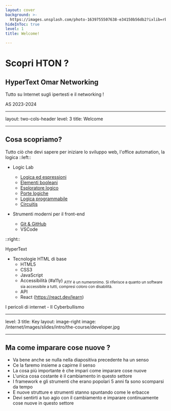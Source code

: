 ```yaml
---
layout: cover
background: >-
  https://images.unsplash.com/photo-1639755507638-e34150b56db2?ixlib=rb-4.0.3&ixid=MnwxMjA3fDB8MHxwaG90by1wYWdlfHx8fGVufDB8fHx8&auto=format&fit=crop&w=1374&q=80
hideInToc: true
level: 1
title: Welcome!

---
```


# Scopri HTON ?

## HyperText Omar Networking

Tutto su Internet sugli ipertesti e il networking !   

<!-- Add date to bottom of the page -->
<div class="absolute bottom-0 ">
<p class="opacity-50 text-xs">AS 2023-2024</p>
</div>

---
layout: two-cols-header
level: 3
title: Welcome

---

## Cosa scopriamo?

Tutto ciò che devi sapere per iniziare lo sviluppo web, l'office automation, la logica 
::left::

* Logic Lab
  * [Logica ed espressioni](/internet/logic-lab/expressions)
  * [Elementi booleani](/internet/logic-lab/elements)
  * [Esploratore logico](/internet/logic-lab/explorer)
  * [Porte logiche](/internet/logic-lab/logic-gates)
  * [Logica programmabile](/internet/logic-lab/programmable)
  * [Circuitjs](http://tinyurl.com/yk7v5xzw)

* Strumenti moderni per il front-end
  * [Git & GitHub](https://www.robinwieruch.de/git-essential-commands/)
  * VSCode
  

::right::

HyperText

* Tecnologie HTML di base
  * HTML5
  * CSS3
  * JavaScript
  * Accessibilità (#a11y) <sub>A11Y è un numeronimo. Si riferisce a quanto un software sia accessibile a tutti, compresi coloro con disabilità.</sub>
  * API
  * React (https://react.dev/learn)

I pericoli di internet - Il Cyberbullismo

<!-- 

Slide notes: 

* Ok, ecco l'elenco degli argomenti e di alcuni strumenti che tratteremo nelle prossime settimane
*Oggi parliamo di Come funziona il web
* E in futuro le lezioni copriranno
   * HTML5 - che costituisce gli elementi costitutivi delle nostre pagine web - come contrassegnare i documenti in modo conforme e utilizzare correttamente tutti i tag semantici
   * CSS3 - ciò che usiamo per dare stile alle nostre pagine - per renderle davvero magiche con i moderni CSS
   * e JavaScript: ciò che utilizziamo per aggiungere importanti interazioni dell'utente alle nostre pagine
   *Si parla anche di accessibilità (o denominata "a11y")
   * Ci immergeremo in alcuni stack tecnologici moderni e utilizzeremo librerie come TailwindCSS, VueJS e Nuxt
   * E poi abbiamo un intero elenco di strumenti moderni che potrai utilizzare e sperimentare. Questi sono esattamente gli stessi strumenti che utilizzerai quando entrerai nell'industria, quindi è davvero importante che tu acquisisca familiarità con loro ora

-->

---
level: 3
title: Key
layout: image-right
image: /internet/images/slides/intro/the-course/developer.jpg

---

## Ma come imparare cose nuove ?

* Va bene anche se nulla nella diapositiva precedente ha un senso
* Ce la faremo insieme a capirne il senso
* La cosa più importante è che impari come imparare cose nuove
* L'unica cosa costante è il cambiamento in questo settore
* I framework e gli strumenti che erano popolari 5 anni fa sono scomparsi da tempo
* E nuove strutture e strumenti stanno spuntando come le erbacce
* Devi sentirti a tuo agio con il cambiamento e imparare continuamente cose nuove in questo settore

<!-- 

Slide Notes: 

* The only thing that's constant is change in this industry
* Frameworks and tools that were popular 5 years ago are long gone
* And new frameworks and tooling are coming up like weeds 
* You have to be comfortable with change and with learning new things all the time in this industry

-->